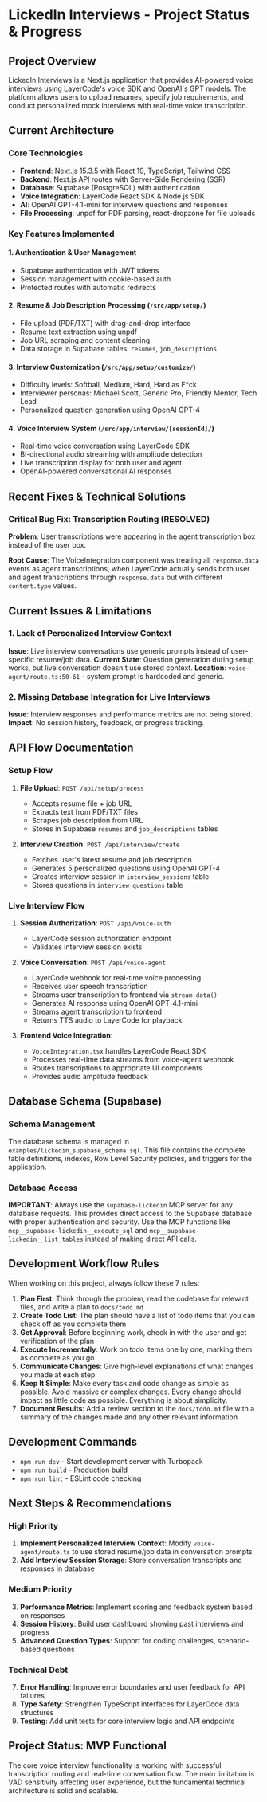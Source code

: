 # LickedIn Interviews - Project Status & Progress

## Project Overview
LickedIn Interviews is a Next.js application that provides AI-powered voice interviews using LayerCode's voice SDK and OpenAI's GPT models. The platform allows users to upload resumes, specify job requirements, and conduct personalized mock interviews with real-time voice transcription.

## Current Architecture

### Core Technologies
- **Frontend**: Next.js 15.3.5 with React 19, TypeScript, Tailwind CSS
- **Backend**: Next.js API routes with Server-Side Rendering (SSR)
- **Database**: Supabase (PostgreSQL) with authentication
- **Voice Integration**: LayerCode React SDK & Node.js SDK
- **AI**: OpenAI GPT-4.1-mini for interview questions and responses
- **File Processing**: unpdf for PDF parsing, react-dropzone for file uploads

### Key Features Implemented

#### 1. Authentication & User Management
- Supabase authentication with JWT tokens
- Session management with cookie-based auth
- Protected routes with automatic redirects

#### 2. Resume & Job Description Processing (`/src/app/setup/`)
- File upload (PDF/TXT) with drag-and-drop interface
- Resume text extraction using unpdf
- Job URL scraping and content cleaning
- Data storage in Supabase tables: `resumes`, `job_descriptions`

#### 3. Interview Customization (`/src/app/setup/customize/`)
- Difficulty levels: Softball, Medium, Hard, Hard as F*ck
- Interviewer personas: Michael Scott, Generic Pro, Friendly Mentor, Tech Lead
- Personalized question generation using OpenAI GPT-4

#### 4. Voice Interview System (`/src/app/interview/[sessionId]/`)
- Real-time voice conversation using LayerCode SDK
- Bi-directional audio streaming with amplitude detection
- Live transcription display for both user and agent
- OpenAI-powered conversational AI responses

## Recent Fixes & Technical Solutions

### Critical Bug Fix: Transcription Routing (RESOLVED)
**Problem**: User transcriptions were appearing in the agent transcription box instead of the user box.

**Root Cause**: The VoiceIntegration component was treating all `response.data` events as agent transcriptions, when LayerCode actually sends both user and agent transcriptions through `response.data` but with different `content.type` values.

## Current Issues & Limitations

### 1. Lack of Personalized Interview Context
**Issue**: Live interview conversations use generic prompts instead of user-specific resume/job data.
**Current State**: Question generation during setup works, but live conversation doesn't use stored context.
**Location**: `voice-agent/route.ts:50-61` - system prompt is hardcoded and generic.

### 2. Missing Database Integration for Live Interviews
**Issue**: Interview responses and performance metrics are not being stored.
**Impact**: No session history, feedback, or progress tracking.

## API Flow Documentation

### Setup Flow
1. **File Upload**: `POST /api/setup/process`
   - Accepts resume file + job URL
   - Extracts text from PDF/TXT files
   - Scrapes job description from URL
   - Stores in Supabase `resumes` and `job_descriptions` tables

2. **Interview Creation**: `POST /api/interview/create`
   - Fetches user's latest resume and job description
   - Generates 5 personalized questions using OpenAI GPT-4
   - Creates interview session in `interview_sessions` table
   - Stores questions in `interview_questions` table

### Live Interview Flow
1. **Session Authorization**: `POST /api/voice-auth`
   - LayerCode session authorization endpoint
   - Validates interview session exists

2. **Voice Conversation**: `POST /api/voice-agent`
   - LayerCode webhook for real-time voice processing
   - Receives user speech transcription
   - Streams user transcription to frontend via `stream.data()`
   - Generates AI response using OpenAI GPT-4.1-mini
   - Streams agent transcription to frontend
   - Returns TTS audio to LayerCode for playback

3. **Frontend Voice Integration**:
   - `VoiceIntegration.tsx` handles LayerCode React SDK
   - Processes real-time data streams from voice-agent webhook
   - Routes transcriptions to appropriate UI components
   - Provides audio amplitude feedback

## Database Schema (Supabase)

### Schema Management
The database schema is managed in `examples/lickedin_supabase_schema.sql`. This file contains the complete table definitions, indexes, Row Level Security policies, and triggers for the application.

### Database Access
**IMPORTANT**: Always use the `supabase-lickedin` MCP server for any database requests. This provides direct access to the Supabase database with proper authentication and security. Use the MCP functions like `mcp__supabase-lickedin__execute_sql` and `mcp__supabase-lickedin__list_tables` instead of making direct API calls.

## Development Workflow Rules
When working on this project, always follow these 7 rules:
1. **Plan First**: Think through the problem, read the codebase for relevant files, and write a plan to `docs/todo.md`
2. **Create Todo List**: The plan should have a list of todo items that you can check off as you complete them
3. **Get Approval**: Before beginning work, check in with the user and get verification of the plan
4. **Execute Incrementally**: Work on todo items one by one, marking them as complete as you go
5. **Communicate Changes**: Give high-level explanations of what changes you made at each step
6. **Keep It Simple**: Make every task and code change as simple as possible. Avoid massive or complex changes. Every change should impact as little code as possible. Everything is about simplicity.
7. **Document Results**: Add a review section to the `docs/todo.md` file with a summary of the changes made and any other relevant information

## Development Commands
- `npm run dev` - Start development server with Turbopack
- `npm run build` - Production build
- `npm run lint` - ESLint code checking

## Next Steps & Recommendations

### High Priority
1. **Implement Personalized Interview Context**: Modify `voice-agent/route.ts` to use stored resume/job data in conversation prompts
2. **Add Interview Session Storage**: Store conversation transcripts and responses in database

### Medium Priority  
3. **Performance Metrics**: Implement scoring and feedback system based on responses
5. **Session History**: Build user dashboard showing past interviews and progress
6. **Advanced Question Types**: Support for coding challenges, scenario-based questions

### Technical Debt
7. **Error Handling**: Improve error boundaries and user feedback for API failures
8. **Type Safety**: Strengthen TypeScript interfaces for LayerCode data structures
9. **Testing**: Add unit tests for core interview logic and API endpoints

## Project Status: MVP Functional
The core voice interview functionality is working with successful transcription routing and real-time conversation flow. The main limitation is VAD sensitivity affecting user experience, but the fundamental technical architecture is solid and scalable.
